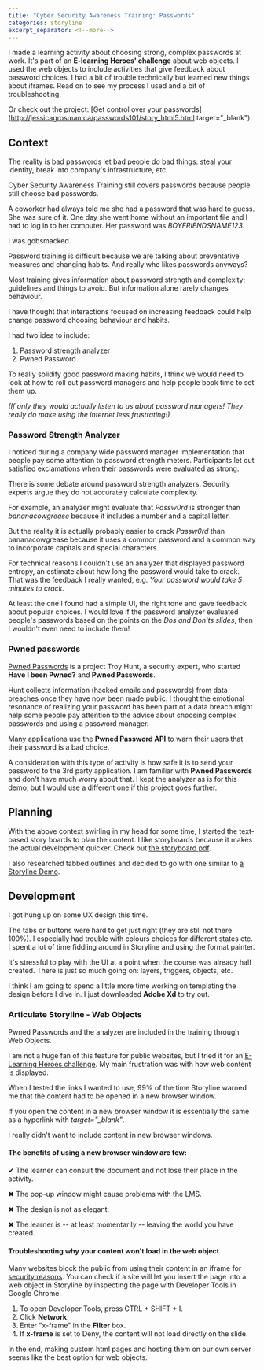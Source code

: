 ```yaml
---
title: "Cyber Security Awareness Training: Passwords"
categories: storyline
excerpt_separator: <!--more-->
---
```


I made a learning activity about choosing strong, complex passwords at work. It's part of an **E-learning Heroes' challenge** about web objects. I used the web objects to include activities that give feedback about password choices. I had a bit of trouble technically but learned new things about iframes. Read on to see my process I used and a bit of troubleshooting.

Or check out the project: [Get control over your passwords](http://jessicagrosman.ca/passwords101/story_html5.html target="_blank").
<!--more-->

## Context
The reality is bad passwords let bad people do bad things: steal your identity, break into company's infrastructure, etc.

Cyber Security Awareness Training still covers passwords because people still choose bad passwords.

A coworker had always told me she had a password that was hard to guess. She was sure of it. One day she went home without an important file and I had to log in to her computer. Her password was *BOYFRIENDSNAME123.*

I was gobsmacked.

Password training is difficult because we are talking about preventative measures and  changing habits. And really who likes passwords anyways? 

Most training gives information about password strength and complexity: guidelines and things to avoid. But information alone rarely changes behaviour.

I have thought that interactions focused on increasing feedback could help change password choosing behaviour and habits. 

I had two idea to include: 
1. Password strength analyzer 
2. Pwned Password. 

To really solidify good password making habits, I think we would need to look at how to roll out password managers and help people book time to set them up.

*(If only they would actually listen to us about password managers! They really do make using the internet less frustrating!)*

### Password Strength Analyzer

I noticed during a company wide password manager implementation that people pay  some attention to password strength meters. Participants let out satisfied exclamations when their passwords were evaluated as strong.

There is some debate around password strength analyzers. Security experts argue they  do not accurately calculate complexity. 

For example, an analyzer might evaluate that *Passw0rd* is stronger than *bananacowgrease* because it includes a number and a capital letter. 

But the reality it is actually probably easier to crack *Passw0rd* than bananacowgrease because it uses a common password and a common way to incorporate capitals and special characters.

For technical reasons I couldn't use an analyzer that displayed password entropy, an estimate about how long the password would take to crack. That was the feedback I really wanted, e.g. *Your password would take 5 minutes to crack.*

At least the one I found had a simple UI, the right tone and gave feedback about popular choices. I would love if the password analyzer evaluated people's passwords based on the points on the *Dos and Don'ts slides*, then I wouldn't even need to include them!

### Pwned passwords

[Pwned Passwords](https://haveibeenpwned.com/Passwords) is a project Troy Hunt, a security expert, who started **Have I been Pwned?** and **Pwned Passwords**. 

Hunt collects information (hacked emails and passwords) from data breaches once they have now been made public. I thought the emotional resonance of realizing your password has been part of a data breach might help some people pay attention to the advice about choosing complex passwords and using a password manager. 

Many applications use the **Pwned Password API** to warn their users that their password is a bad choice.

A consideration with this type of activity is how safe it is to send your password to the 3rd party application. I am familiar with **Pwned Passwords** and don't have much worry about that. I kept the analyzer as is for this demo, but I would use a different one if this project goes further.

## Planning

With the above context swirling in my head for some time, I started the text-based story boards to plan the content. I like storyboards because it makes the actual development quicker. Check out [the storyboard pdf](/blog/assets/pdf/password_storyboard.pdf).

I also researched tabbed outlines and decided to go with one similar to [a Storyline Demo](https://www.youtube.com/watch?v=dI0Yy1d1Fb8). 

## Development 

I got hung up on some UX design this time.

The tabs or buttons were hard to get just right (they are still not there 100%). I especially had trouble with colours choices for different states etc. I spent a lot of time fiddling around in Storyline and using the format painter. 

It's stressful to play with the UI at a point when the course was already half created. There is just so much going on: layers, triggers, objects, etc. 

I think I am going to spend a little more time working on templating the design before I dive in. I just downloaded **Adobe Xd** to try out.

### Articulate Storyline - Web Objects

Pwned Passwords and the analyzer are included in the training through Web Objects.

I am not a huge fan of this feature for public websites, but I tried it for an [E-Learning Heroes challenge](https://community.articulate.com/articles/using-web-objects-for-performance-support-in-e-learning). My main frustration was with how web content is displayed. 

When I tested the links I wanted to use, 99% of the time Storyline warned me that the content had to be opened in a new browser window. 

If you open the content in a new browser window it is essentially the same as a hyperlink with *target="_blank"*. 

I really didn't want to include content in new browser windows.

#### The benefits of using a new browser window are few: 

&#10004; The learner can consult the document and not lose their place in the activity.

&#10006; The pop-up window might cause problems with the LMS.

&#10006; The design is not as elegant.

&#10006; The learner is -- at least momentarily -- leaving the world you have created.


#### Troubleshooting why your content won't load in the web object
Many websites block the public from using their content in an iframe for [security reasons](https://developer.mozilla.org/en-US/docs/Web/HTTP/Headers/X-Frame-Options). You can check if a site will let you insert the page into a web object in Storyline by inspecting the page with Developer Tools in Google Chrome.

1. To open Developer Tools, press CTRL + SHIFT + I.
1. Click **Network**.
1. Enter "x-frame" in the **Filter** box.
1. If **x-frame** is set to Deny, the content will not load directly on the slide.

In the end, making custom html pages and hosting them on our own server seems like the best option for web objects.
 


